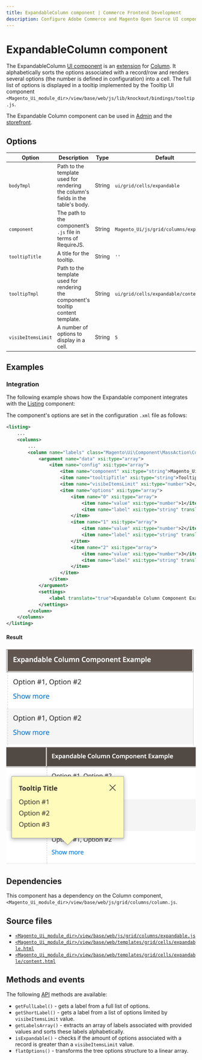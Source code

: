 ```yaml
---
title: ExpandableColumn component | Commerce Frontend Development
description: Configure Adobe Commerce and Magento Open Source UI components and integrate them with other components.
---
```


# ExpandableColumn component

The ExpandableColumn [UI component](https://glossary.magento.com/ui-component) is an [extension](https://glossary.magento.com/extension) for [Column](column.html). It alphabetically sorts the options associated with a record/row and renders several options (the number is defined in configuration) into a cell. The full list of options is displayed in a tooltip implemented by the Tooltip UI component `<Magento_Ui_module_dir>/view/base/web/js/lib/knockout/bindings/tooltip.js`.

The Expandable Column component can be used in [Admin](https://glossary.magento.com/admin) and the [storefront](https://glossary.magento.com/storefront).

## Options

| Option | Description | Type | Default |
| --- | --- | --- | --- |
| `bodyTmpl` | Path to the template used for rendering the column's fields in the table's body. | String | `ui/grid/cells/expandable` |
| `component` | The path to the component’s `.js` file in terms of RequireJS. | String | `Magento_Ui/js/grid/columns/expandable` |
| `tooltipTitle` | A title for the tooltip. | String | `''` |
| `tooltipTmpl` | Path to the template used for rendering the component's tooltip content template. | String | `ui/grid/cells/expandable/content` |
| `visibeItemsLimit` | A number of options to display in a cell. | String | `5` |

## Examples

### Integration

The following example shows how the Expandable component integrates with the [Listing](listing-grid.html) component:

The component's options are set in the configuration `.xml` file as follows:

```xml
<listing>
    ...
    <columns>
        ...
        <column name="labels" class="Magento\Ui\Component\MassAction\Columns\Column">
            <argument name="data" xsi:type="array">
                <item name="config" xsi:type="array">
                    <item name="component" xsi:type="string">Magento_Ui/js/grid/columns/expandable</item>
                    <item name="tooltipTitle" xsi:type="string">Tooltip Title</item>
                    <item name="visibeItemsLimit" xsi:type="number">2</item>
                    <item name="options" xsi:type="array">
                        <item name="0" xsi:type="array">
                            <item name="value" xsi:type="number">1</item>
                            <item name="label" xsi:type="string" translate="true">Option #1</item>
                        </item>
                        <item name="1" xsi:type="array">
                            <item name="value" xsi:type="number">2</item>
                            <item name="label" xsi:type="string" translate="true">Option #2</item>
                        </item>
                        <item name="2" xsi:type="array">
                            <item name="value" xsi:type="number">3</item>
                            <item name="label" xsi:type="string" translate="true">Option #3</item>
                        </item>
                    </item>
                </item>
            </argument>
            <settings>
                <label translate="true">Expandable Column Component Example</label>
            </settings>
        </column>
    </columns>
</listing>
```

#### Result

![Expandable Component example](../_images/ui-components/ui-expandable-result.png)
![Expandable Component expanded example](../_images/ui-components/ui-expandable-expanded-result.png)

## Dependencies

This component has a dependency on the Column component, `<Magento_Ui_module_dir>/view/base/web/js/grid/columns/column.js`.

## Source files

-  [`<Magento_Ui_module_dir>/view/base/web/js/grid/columns/expandable.js`](https://github.com/magento/magento2/blob/2.4/app/code/Magento/Ui/view/base/web/js/grid/columns/expandable.js)
-  [`<Magento_Ui_module_dir>/view/base/web/templates/grid/cells/expandable.html`](https://github.com/magento/magento2/blob/2.4/app/code/Magento/Ui/view/base/web/templates/grid/cells/expandable.html)
-  [`<Magento_Ui_module_dir>/view/base/web/templates/grid/cells/expandable/content.html`](https://github.com/magento/magento2/blob/2.4/app/code/Magento/Ui/view/base/web/templates/grid/cells/expandable/content.html)

## Methods and events

The following [API](https://glossary.magento.com/api) methods are available:

-  `getFullLabel()` - gets a label from a full list of options.
-  `getShortLabel()` - gets a label from a list of options limited by `visibeItemsLimit` value.
-  `getLabelsArray()` - extracts an array of labels associated with provided values and sorts these labels alphabetically.
-  `isExpandable()` - checks if the amount of options associated with a record is greater than a `visibeItemsLimit` value.
-  `flatOptions()` - transforms the tree options structure to a linear array.
